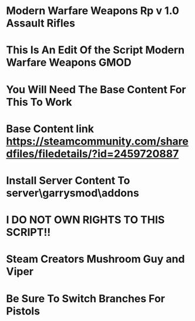# Modern Warfare Weapons Rp v 1.0 Assault Rifles
# This Is An Edit Of the Script Modern Warfare Weapons GMOD
# You Will Need The Base Content For This To Work
# Base Content link https://steamcommunity.com/sharedfiles/filedetails/?id=2459720887
# Install Server Content To server\garrysmod\addons
# I DO NOT OWN RIGHTS TO THIS SCRIPT!!
# Steam Creators Mushroom Guy and Viper
# Be Sure To Switch Branches For Pistols
